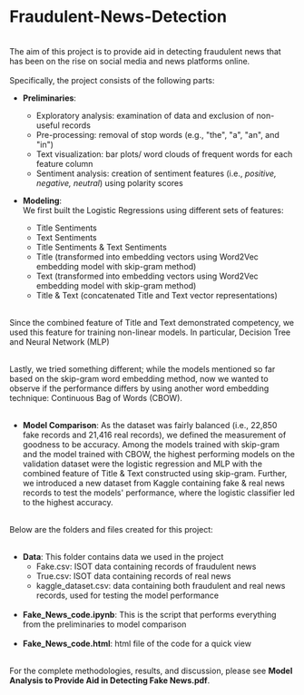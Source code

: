 # Fraudulent-News-Detection
<br>
The aim of this project is to provide aid in detecting fraudulent news that has been on the rise on social media and news platforms online.<br>
<br>
Specifically, the project consists of the following parts:  

* **Preliminaries**: 
  + Exploratory analysis: examination of data and exclusion of non-useful records  
  + Pre-processing: removal of stop words (e.g., "the", "a", "an", and "in")
  + Text visualization: bar plots/ word clouds of frequent words for each feature column
  + Sentiment analysis: creation of sentiment features (i.e., <i>positive, negative, neutral</i>) using polarity scores<br>
  
* **Modeling**:<br>
We first built the Logistic Regressions using different sets of features: 
  + Title Sentiments
  + Text Sentiments
  + Title Sentiments & Text Sentiments 
  + Title (transformed into embedding vectors using Word2Vec embedding model with skip-gram method)
  + Text (transformed into embedding vectors using Word2Vec embedding model with skip-gram method)
  + Title & Text (concatenated Title and Text vector representations)<br><br>

Since the combined feature of Title and Text demonstrated competency, we used this feature for training non-linear models. In particular, Decision Tree and Neural Network (MLP) <br><br>

Lastly, we tried something different; while the models mentioned so far based on the skip-gram word embedding method, now we wanted to observe if the performance differs by using another word embedding technique: Continuous Bag of Words (CBOW). <br><br>
  
* **Model Comparison**: As the dataset was fairly balanced (i.e., 22,850 fake records and 21,416 real records), we defined the measurement of goodness to be accuracy. Among the models trained with skip-gram and the model trained with CBOW, the highest performing models on the validation dataset were the logistic regression and MLP with the combined feature of Title & Text constructed using skip-gram. Further, we introduced a new dataset from Kaggle containing fake & real news records to test the models' performance, where the logistic classifier led to the highest accuracy.  


<br>
Below are the folders and files created for this project:<br> 
<br>

* **Data**: This folder contains data we used in the project  
  + Fake.csv: ISOT data containing records of fraudulent news 
  + True.csv: ISOT data containing records of real news 
  + kaggle_dataset.csv: data containing both fraudulent and real news records, used for testing the model performance<br><br>
* **Fake_News_code.ipynb**: This is the script that performs everything from the preliminaries to model comparison<br><br>
* **Fake_News_code.html**: html file of the code for a quick view

<br>
For the complete methodologies, results, and discussion, please see <b>Model Analysis to Provide Aid in Detecting Fake News.pdf</b>. 
